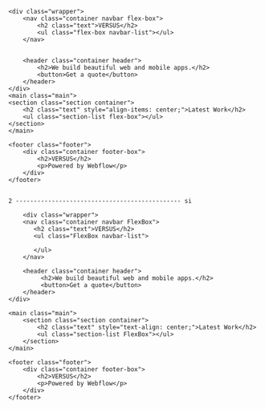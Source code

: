     <div class="wrapper">
        <nav class="container navbar flex-box">
            <h2 class="text">VERSUS</h2>
            <ul class="flex-box navbar-list"></ul>
        </nav>


        <header class="container header">
            <h2>We build beautiful web and mobile apps.</h2>
            <button>Get a quote</button>
        </header>
    </div>
    <main class="main">
    <section class="section container">
        <h2 class="text" style="align-items: center;">Latest Work</h2>
        <ul class="section-list flex-box"></ul>
    </section>
    </main>

    <footer class="footer">
        <div class="container footer-box">
            <h2>VERSUS</h2>
            <p>Powered by Webflow</p>
        </div>
    </footer>


    2 ---------------------------------------------- si

        <div class="wrapper">
        <nav class="container navbar FlexBox">
           <h2 class="text">VERSUS</h2>
           <ul class="FlexBox navbar-list">

           </ul>
        </nav>

        <header class="container header">
             <h2>We build beautiful web and mobile apps.</h2>
             <button>Get a quote</button>
        </header>
    </div>

    <main class="main">
        <section class="section container">
            <h2 class="text" style="text-align: center;">Latest Work</h2>
            <ul class="section-list FlexBox"></ul>
        </section>
    </main>

    <footer class="footer">
        <div class="container footer-box">
            <h2>VERSUS</h2>
            <p>Powered by Webflow</p>
        </div>
    </footer>